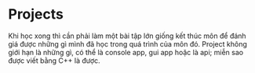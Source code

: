 # Projects
Khi học xong thì cần phải làm một bài tập lớn giống kết thúc môn để đánh giá được những gì mình đã học trong quá trình của môn đó. Project không giới hạn là những gì, có thể là console app, gui app hoặc là api; miễn sao được viết bằng C++ là được.